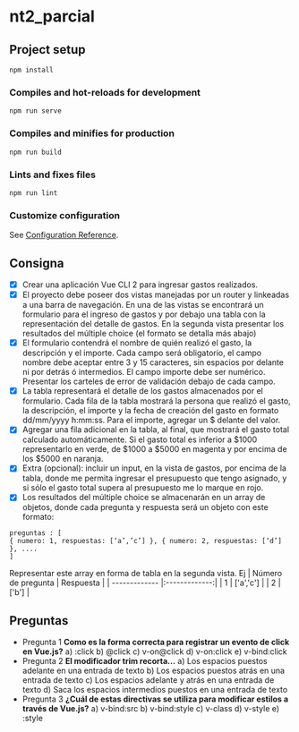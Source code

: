 # nt2_parcial

## Project setup
```
npm install
```

### Compiles and hot-reloads for development
```
npm run serve
```

### Compiles and minifies for production
```
npm run build
```

### Lints and fixes files
```
npm run lint
```

### Customize configuration
See [Configuration Reference](https://cli.vuejs.org/config/).

## Consigna

- [x] Crear una aplicación Vue CLI 2 para ingresar gastos realizados.
- [x] El proyecto debe poseer dos vistas manejadas por un router y linkeadas a una barra de navegación. En una de las vistas se encontrará un formulario para el ingreso de gastos y por debajo una tabla con la representación del detalle de gastos. En la segunda vista presentar los resultados del múltiple choice (el formato se detalla más abajo)
- [x] El formulario contendrá el nombre de quién realizó el gasto, la descripción y el importe. Cada campo será obligatorio, el campo nombre debe aceptar entre 3 y 15 caracteres, sin espacios por delante ni por detrás ó intermedios. El campo importe debe ser numérico. Presentar los carteles de error de validación debajo de cada campo.
- [x] La tabla representará el detalle de los gastos almacenados por el formulario. Cada fila de la tabla mostrará la persona que realizó el gasto, la descripción, el importe y la fecha de creación del gasto en formato dd/mm/yyyy h:mm:ss. Para el importe, agregar un $ delante del valor.
- [x] Agregar una fila adicional en la tabla, al final, que mostrará el gasto total calculado automáticamente. Si el gasto total es inferior a $1000 representarlo en verde, de $1000 a $5000 en magenta y por encima de los $5000 en naranja.
- [x] Extra (opcional): incluir un input, en la vista de gastos, por encima de la tabla, donde me permita ingresar el presupuesto que tengo asignado, y si sólo el gasto total supera al presupuesto me lo marque en rojo.
- [x] Los resultados del múltiple choice se almacenarán en un array de objetos, donde cada pregunta y respuesta será un objeto con este formato:
```
preguntas : [
{ numero: 1, respuestas: [‘a’,’c’] }, { numero: 2, respuestas: [‘d’] }, ....
]
```


Representar este array en forma de tabla en la segunda vista. Ej
 | Número de pregunta  | Respuesta |
| ------------- |:-------------:|
| 1      | ['a','c']     |
| 2     | ['b']     |

 
## Preguntas
- Pregunta 1
**Como es la forma correcta para registrar un evento de click en Vue.js?**
a) :click
b) @click
c) v-on@click d) v-on:click e) v-bind:click
- Pregunta 2
**El modificador trim recorta...**
a) Los espacios puestos adelante en una entrada de texto
b) Los espacios puestos atrás en una entrada de texto
c) Los espacios adelante y atrás en una entrada de texto
d) Saca los espacios intermedios puestos en una entrada de texto
- Pregunta 3
**¿Cuál de estas directivas se utiliza para modificar estilos a través de Vue.js?**
a) v-bind:src b) v-bind:style c) v-class
d) v-style
e) :style
